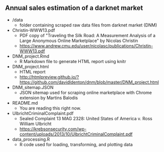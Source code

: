 ## Annual sales estimation of a darknet market

* /data
	* folder containing scraped raw data files from darknet market (DNM)
* Christin-WWW13.pdf
	* PDF copy of "Traveling the Silk Road: A Measurement Analysis of a Large Anonymous Online Marketplace" by Nicolas Christin
	* https://www.andrew.cmu.edu/user/nicolasc/publications/Christin-WWW13.pdf
* DNM_project.Rmd
	* R Markdown file to generate HTML report using knitr
* DNM_project.html
	* HTML report
	* http://htmlpreview.github.io/?https://github.com/davidldenton/dnm/blob/master/DNM_project.html 
* DNM_sitemap.JSON
	* JSON sitemap used for scraping online marketplace with Chrome extension by Martins Balodis
* README.md
	* You are reading this right now.
* UlbrichtCriminalComplaint.pdf
	* Sealed Complaint 13 MAG 2328: United States of America v. Ross William Ulbricht
	* https://krebsonsecurity.com/wp-content/uploads/2013/10/UlbrichtCriminalComplaint.pdf
* data_processing.R
	* R code used for loading, transforming, and plotting data


